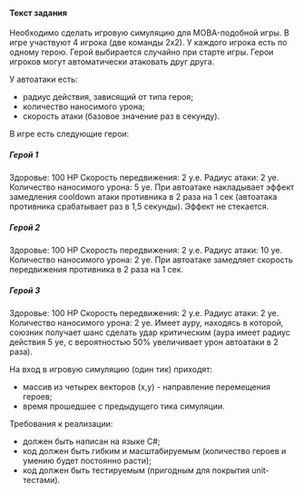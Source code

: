 #### Текст задания ####

  Необходимо сделать игровую симуляцию для MOBA-подобной игры.
В игре участвуют 4 игрока (две команды 2х2).
У каждого игрока есть по одному герою. Герой выбирается случайно при старте игры.
Герои игроков могут автоматически атаковать друг друга.

У автоатаки есть:

- радиус действия, зависящий от типа героя;
- количество наносимого урона;
- скорость атаки (базовое значение раз в секунду).

В игре есть следующие герои:

##### Герой 1 #####

Здоровье: 100 HP
Скорость передвижения: 2 у.е.
Радиус атаки: 2 уе.
Количество наносимого урона: 5 уе.
При автоатаке накладывает эффект замедления cooldown атаки противника в 2 раза на 1 сек (автоатака противника срабатывает раз в 1,5 секунды). Эффект не стекается.

##### Герой 2 #####

Здоровье: 100 HP
Скорость передвижения: 2 у.е.
Радиус атаки: 10 уе.
Количество наносимого урона: 2 уе.
При автоатаке замедляет скорость передвижения противника в 2 раза на 1 сек.

##### Герой 3 #####

Здоровье: 100 HP
Скорость передвижения: 2 у.е.
Радиус атаки: 2 уе.
Количество наносимого урона: 2 уе.
Имеет ауру, находясь в которой, союзник получает шанс сделать удар критическим (аура имеет радиус действия 5 уе, с вероятностью 50% увеличивает урон автоатаки в 2 раза).


На вход в игровую симуляцию (один тик) приходят:

- массив из четырех векторов (x,y) - направление перемещения героев;
- время прошедшее с предыдущего тика симуляции.

Требования к реализации:

- должен быть написан на языке C#;
- код должен быть гибким и масштабируемым (количество героев и умению будет постоянно расти);
- код должен быть тестируемым (пригодным для покрытия unit-тестами).